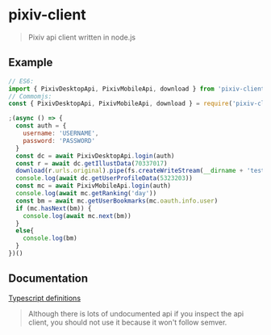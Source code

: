 # pixiv-client

> Pixiv api client written in node.js

## Example

```js
// ES6:
import { PixivDesktopApi, PixivMobileApi, download } from 'pixiv-client'
// Commomjs:
const { PixivDesktopApi, PixivMobileApi, download } = require('pixiv-client')

;(async () => {
  const auth = {
    username: 'USERNAME',
    password: 'PASSWORD'
  }
  const dc = await PixivDesktopApi.login(auth)
  const r = await dc.getIllustData(70337017)
  download(r.urls.original).pipe(fs.createWriteStream(__dirname + 'test.png')) // or `await download(r.urls.original, __dirname + 'test.png')`
  console.log(await dc.getUserProfileData(5323203))
  const mc = await PixivMobileApi.login(auth)
  console.log(await mc.getRanking('day'))
  const bm = await mc.getUserBookmarks(mc.oauth.info.user)
  if (mc.hasNext(bm)) {
    console.log(await mc.next(bm))
  }
  else{
    console.log(bm)
  }
})()
```

## Documentation

[Typescript definitions](types)

> Although there is lots of undocumented api if you inspect the api client, you should not use it because it won't follow semver.

